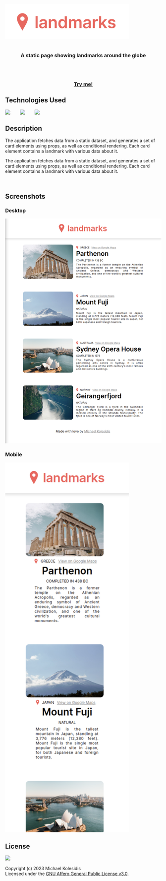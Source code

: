 <div align="centerss">
  <img src="./images/logo.png" width="400px" />
</div>

<br>

<h3 align="center">A static page showing landmarks around the globe </h3>

<br>
<br>

<h3 align="center"><a href="https://react-landmarks.netlify.app/">Try me!</a></h3>

## Technologies Used

<a href="https://reactjs.org/"><img src="https://github.com/michaelkolesidis/tech-icons/blob/main/icons/react/react-original.svg" height="50px" /></a>
&nbsp;&nbsp;&nbsp;&nbsp;&nbsp;&nbsp;
<a href="https://www.typescriptlang.org/"><img src="https://github.com/michaelkolesidis/tech-icons/blob/main/icons/typescript/typescript-original.svg" height="50px" /></a>
&nbsp;&nbsp;&nbsp;&nbsp;&nbsp;&nbsp;
<a href="https://en.wikipedia.org/wiki/CSS"><img src="https://github.com/michaelkolesidis/tech-icons/blob/main/icons/css3/css3-plain.svg" height="50px" /></a>

## Description

The application fetches data from a static dataset, and generates a set of card elements using props, as well as conditional rendering. Each card element contains a landmark with various data about it.

<p>The application fetches data from a static dataset, and generates a set of card elements using props, as well as conditional rendering. Each card element contains a landmark with various data about it.</p>

<br>

## Screenshots

### Desktop

<img src="./images/screenshot.png" width="600px" />

### Mobile

<img src="./images/screenshot-mobile.png" width="400px" />

## License

<a href="https://www.gnu.org/licenses/agpl-3.0.html"><img src="https://upload.wikimedia.org/wikipedia/commons/0/06/AGPLv3_Logo.svg" height="100px" /></a>

Copyright (c) 2023 Michael Kolesidis<br>
Licensed under the [GNU Affero General Public License v3.0](https://www.gnu.org/licenses/agpl-3.0.html). 
